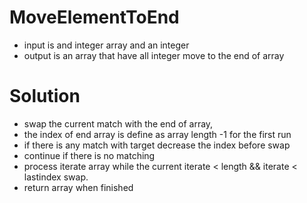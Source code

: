 # MoveElementToEnd
- input is and integer array and an integer
- output is an array that have all integer move to the end of array
# Solution
- swap the current match with the end of array, 
- the index of end array is define as array length -1 for the first run
- if there is any match with target decrease the index before swap 
- continue if there is no matching
- process iterate array while the current iterate < length  && iterate < lastindex swap.
- return array when finished

